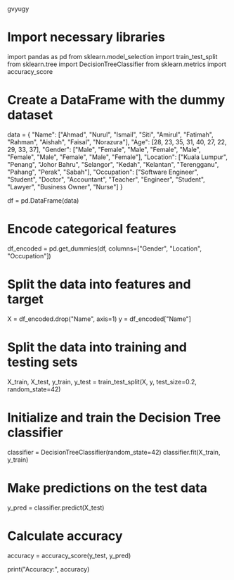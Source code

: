 gvyugy
# Import necessary libraries
import pandas as pd
from sklearn.model_selection import train_test_split
from sklearn.tree import DecisionTreeClassifier
from sklearn.metrics import accuracy_score

# Create a DataFrame with the dummy dataset
data = {
    "Name": ["Ahmad", "Nurul", "Ismail", "Siti", "Amirul", "Fatimah", "Rahman", "Aishah", "Faisal", "Norazura"],
    "Age": [28, 23, 35, 31, 40, 27, 22, 29, 33, 37],
    "Gender": ["Male", "Female", "Male", "Female", "Male", "Female", "Male", "Female", "Male", "Female"],
    "Location": ["Kuala Lumpur", "Penang", "Johor Bahru", "Selangor", "Kedah", "Kelantan", "Terengganu", "Pahang", "Perak", "Sabah"],
    "Occupation": ["Software Engineer", "Student", "Doctor", "Accountant", "Teacher", "Engineer", "Student", "Lawyer", "Business Owner", "Nurse"]
}

df = pd.DataFrame(data)

# Encode categorical features
df_encoded = pd.get_dummies(df, columns=["Gender", "Location", "Occupation"])

# Split the data into features and target
X = df_encoded.drop("Name", axis=1)
y = df_encoded["Name"]

# Split the data into training and testing sets
X_train, X_test, y_train, y_test = train_test_split(X, y, test_size=0.2, random_state=42)

# Initialize and train the Decision Tree classifier
classifier = DecisionTreeClassifier(random_state=42)
classifier.fit(X_train, y_train)

# Make predictions on the test data
y_pred = classifier.predict(X_test)

# Calculate accuracy
accuracy = accuracy_score(y_test, y_pred)

print("Accuracy:", accuracy)
